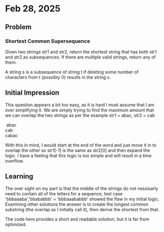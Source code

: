 # Feb 28, 2025
## Problem
### Shortest Common Supersequence
Given two strings str1 and str2, return the shortest string that has both str1 and str2 as subsequences. If there are multiple valid strings, return any of them.

A string s is a subsequence of string t if deleting some number of characters from t (possibly 0) results in the string s.

## Initial Impression
This question appears a bit too easy, as it is hard I must assume that I am over simplifying it. We are simply trying to find the maximum amount that we can overlap the two strings
as per the example str1 = abac, str2 = cab
 
&nbsp;abac  
cab  
cabac

With this in mind, I would start at the end of the word and just move it in to overlap the other so str1[-1] is the same as str2[0] and then expand the logic. I have a feeling that this logic is too simple and will result in a time overflow.

## Learning
The over sight on my part is that the middle of the strings do not nessisarly need to contain all of the letters for a sequence, test case 'bbbaaaba','bbababbb' = 'bbbaaababbb' showed the flaw in my initial logic. Examining other solutions the answer is to create the longest common substring (the overlap as I initially call it), then derive the shortest from that.

The code here provides a short and readable solution, but it is far from optimized.